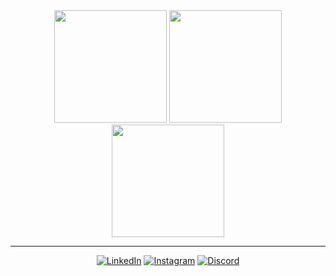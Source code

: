 <div align="center">

<img height="180em" src="https://github-readme-stats.vercel.app/api?username=IllalRajinCoding&theme=dark&hide_border=false&include_all_commits=true&count_private=true" />
<img height="180em" src="https://nirzak-streak-stats.vercel.app/?user=IllalRajinCoding&theme=dark&hide_border=true" />

<img height="180em" src="https://github-readme-stats.vercel.app/api/top-langs/?username=IllalRajinCoding&theme=dark&hide_border=false&include_all_commits=true&count_private=true&layout=compact" />

---

[![LinkedIn](https://img.shields.io/badge/LinkedIn-0077B5?style=for-the-badge&logo=linkedin&logoColor=white)](https://www.linkedin.com/in/robbanie-hillaly-kurniadien-1b285a334/)
[![Instagram](https://img.shields.io/badge/Instagram-E4405F?style=for-the-badge&logo=instagram&logoColor=white)](https://instagram.com/loxyland)
[![Discord](https://img.shields.io/badge/Discord-5865F2?style=for-the-badge&logo=discord&logoColor=white)](https://discord.com/users/yourdiscordid)

</div>
